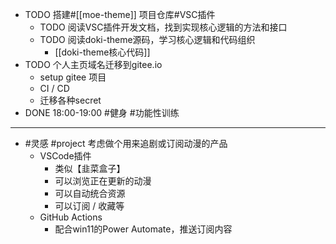 - TODO 搭建#[[moe-theme]] 项目仓库#VSC插件
	- TODO 阅读VSC插件开发文档，找到实现核心逻辑的方法和接口
	- TODO 阅读doki-theme源码，学习核心逻辑和代码组织
		- [[doki-theme核心代码]]
- TODO 个人主页域名迁移到gitee.io
	- setup gitee 项目
	- CI / CD
	- 迁移各种secret
- DONE 18:00-19:00 #健身 #功能性训练
- ---
- #灵感 #project 考虑做个用来追剧或订阅动漫的产品
	- VSCode插件
		- 类似【韭菜盒子】
		- 可以浏览正在更新的动漫
		- 可以自动统合资源
		- 可以订阅 / 收藏等
	- GitHub Actions
		- 配合win11的Power Automate，推送订阅内容